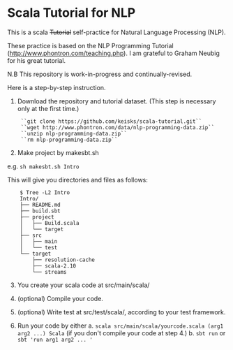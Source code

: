 # Scala Tutorial for NLP

This is a scala  ~~Tutorial~~ self-practice for Natural Language Processing (NLP).

These practice is based on the NLP Programming Tutorial (http://www.phontron.com/teaching.php).
I am grateful to Graham Neubig for his great tutorial.

N.B This repository is work-in-progress and continually-revised.

Here is a step-by-step instruction.

1. Download the repository and tutorial dataset. (This step is necessary only at the first time.)

        ``git clone https://github.com/keisks/scala-tutorial.git``  
        ``wget http://www.phontron.com/data/nlp-programming-data.zip``  
        ``unzip nlp-programming-data.zip``  
        ``rm nlp-programming-data.zip``  

2. Make project by makesbt.sh

  e.g.
  ``sh makesbt.sh Intro``

  This will give you directories and files as follows:

        $ Tree -L2 Intro
        Intro/
        ├── README.md
        ├── build.sbt
        ├── project
        │   ├── Build.scala
        │   └── target
        ├── src
        │   ├── main
        │   └── test
        └── target
            ├── resolution-cache
            ├── scala-2.10
            └── streams

3. You create your scala code at src/main/scala/

4. (optional) Compile your code.

5. (optional) Write test at src/test/scala/, according to your test framework.

6. Run your code by either
  a. ``scala src/main/scala/yourcode.scala (arg1 arg2 ...) Scala`` (if you don't compile your code at step 4.)
  b. ``sbt run`` or ``sbt 'run arg1 arg2 ... '``


